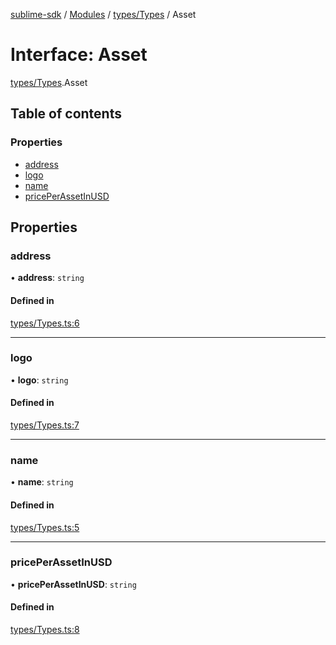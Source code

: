 [sublime-sdk](../README.md) / [Modules](../modules.md) / [types/Types](../modules/types_Types.md) / Asset

# Interface: Asset

[types/Types](../modules/types_Types.md).Asset

## Table of contents

### Properties

- [address](types_Types.Asset.md#address)
- [logo](types_Types.Asset.md#logo)
- [name](types_Types.Asset.md#name)
- [pricePerAssetInUSD](types_Types.Asset.md#priceperassetinusd)

## Properties

### address

• **address**: `string`

#### Defined in

[types/Types.ts:6](https://github.com/sublime-finance/sublime-sdk/blob/14d6290/src/types/Types.ts#L6)

___

### logo

• **logo**: `string`

#### Defined in

[types/Types.ts:7](https://github.com/sublime-finance/sublime-sdk/blob/14d6290/src/types/Types.ts#L7)

___

### name

• **name**: `string`

#### Defined in

[types/Types.ts:5](https://github.com/sublime-finance/sublime-sdk/blob/14d6290/src/types/Types.ts#L5)

___

### pricePerAssetInUSD

• **pricePerAssetInUSD**: `string`

#### Defined in

[types/Types.ts:8](https://github.com/sublime-finance/sublime-sdk/blob/14d6290/src/types/Types.ts#L8)
